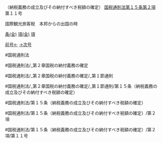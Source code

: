 （納税義務の成立及びその納付すべき税額の確定）
[国税通則法第１５条第２項](国税通則法＿＿＿＿＿第１５条第２項)第１１号

国際観光旅客税　本邦からの出国の時

[条(全)](国税通則法＿＿＿＿＿第１５条_.md)    [項(全)](国税通則法＿＿＿＿＿第１５条第２項_.md)    [項](国税通則法＿＿＿＿＿第１５条第２項.md)

[前号←](国税通則法＿＿＿＿＿第１５条第２項第１０号.md)    [→次号](国税通則法＿＿＿＿＿第１５条第２項第１２号.md)

#国税通則法

#国税通則法/_第２章国税の納付義務の確定

#国税通則法/_第２章国税の納付義務の確定/_第１節通則

#国税通則法/_第２章国税の納付義務の確定/_第１節通則/第１５条（納税義務の成立及びその納付すべき税額の確定）

#国税通則法/第１５条（納税義務の成立及びその納付すべき税額の確定）

#国税通則法/第１５条（納税義務の成立及びその納付すべき税額の確定）/第２項

#国税通則法/第１５条（納税義務の成立及びその納付すべき税額の確定）/第２項/第１１号

